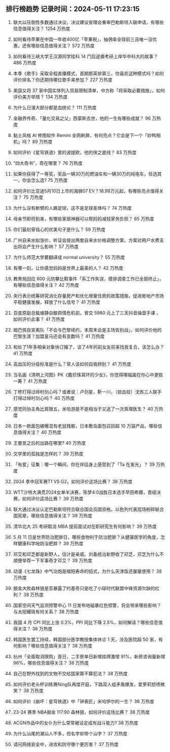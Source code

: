 
## 排行榜趋势 记录时间：2024-05-11 17:23:15
  
  1. 联大以压倒性多数通过决议，决议建议安理会重审巴勒斯坦入联申请，有哪些信息值得关注？ 1254 万热度
    
  2. 如何看待苹果在中国一年收400亿「苹果税」，抽佣率全球前三且唯一没优惠，还有哪些信息值得关注？ 572 万热度
    
  3. 如何看待三峡大学王汉源同学挂科 14 门后逆袭考研上岸华中科大的故事？ 486 万热度
    
  4. 本季《歌手》采取全程直播模式，首期那英排第三，你喜欢这种模式吗？如何评价排名？你还期待哪位歌手来参加？ 227 万热度
    
  5. 美国又将 37 家中国实体列入贸易限制清单，中方称「将采取必要措施」，如何评价美方举措？ 134 万热度
    
  6. 为什么日漫大部分都是血统论？ 111 万热度
    
  7. 金融界传奇、「量化交易之父」西蒙斯去世，他的一生有哪些成就？ 96 万热度
    
  8. 黏土风格 AI 修图软件 Remini 全网刷屏，有何亮点？它会是下一个「妙鸭相机」吗？ 89 万热度
    
  9. 如何评价《星穹铁道》里的波提欧，他的侠之底线？ 83 万热度
    
  10. “四大奇书”，奇在哪里？ 76 万热度
    
  11. 如果你获得了一等奖，奖品一辆30万的燃油车和一辆30万的纯电车，任选其一，你会怎么选? 75 万热度
    
  12. 如何评价比亚迪5月10日上市的海狮07 EV？18.98万元起，有哪些亮点值得关注？ 75 万热度
    
  13. 为什么没有断臂的人踢足球，这不是足球圣体吗？ 74 万热度
    
  14. 母亲节即将到来，有哪些家居神器可以帮妈妈减轻家务负担？ 65 万热度
    
  15. 你们最刻骨铭心的优美句子是什么？ 59 万热度
    
  16. 广州自来水拟涨价，听证会提出两套自来水价格调整方案，方案对用户水费支出将会产生什么影响？ 57 万热度
    
  17. 为什么师范大学要翻译成  normal university？ 55 万热度
    
  18. 有哪一刻，让你感觉妈妈是世界上最美的人？ 42 万热度
    
  19. 教育局回应 600 元防攀比鞋事件「系工作失误，摸排调查工作已全部终止」，有哪些信息值得关注？ 42 万热度
    
  20. 央行表示统筹研究消化存量房产和优化增量住房的政策措施，促进房地产市场平稳健康发展，释放了什么信号？ 41 万热度
    
  21. 百度原副总裁璩静自酿舆情危机前，曾交 5980 元上了三天抖音操盘手课 ，如何评价此事？ 41 万热度
    
  22. 姆巴佩自宣离队「不会与巴黎续约，本周末会是主场告别战」，如何评价他的巴黎生涯？加盟皇马还会有变数吗？ 41 万热度
    
  23. 和处了1年多相亲对象快订婚了，谈了4年的前女友前来找我复合，该怎么办？ 41 万热度
    
  24. 高血压的分级标准是什么？常人该如何自我辨别？ 41 万热度
    
  25. 当名画《清明上河图》PK《戴珍珠耳环的少女》，你觉得哪幅画在你心中更胜一筹？ 41 万热度
    
  26. 丁修打得过绯村剑心吗？或者说：卢剑星，靳一川，（锁血挂）沈炼三人联手打得过绯村剑心吗？ 40 万热度
    
  27. 感觉同协主角比肩限五，米哈游是不是相当于又送了一次真理医生？ 40 万热度
    
  28. 日本一款面包被曝混有老鼠残骸，日本敷岛面包召回超 10 万袋产品，哪些信息值得关注？ 40 万热度
    
  29. 王曼昱之后的出路在哪里? 40 万热度
    
  30. 文学里的孤独是怎样的？ 39 万热度
    
  31. 「有爱」征集｜哪一个瞬间，你在伴侣身上感受到了「Ta 在发光」？ 39 万热度
    
  32. 2024 季中冠军赛T1 VS G2，如何评价这场比赛？ 39 万热度
    
  33. WTT沙特大满贯2024女单半决赛，陈梦4:0战胜日本选手早田希娜，晋级决赛，如何评价这场比赛？ 39 万热度
    
  34. 联大通过决议认定巴勒斯坦符合联合国会员国资格，以色列代表现场粉碎联合国宪章，哪些信息值得关注？ 39 万热度
    
  35. 清华北大 25 考研取消 MBA 提前面试对在职研究生有何影响？ 39 万热度
    
  36. 5 月 11 日是世界防治肥胖日，哪些食物利于防治肥胖？从健康医学的角度，怎样健康科学地防治肥胖？ 39 万热度
    
  37. 邓艾和邓芝都是新野人，估计是亲戚。刘备统治新野收了邓芝，邓芝为什么不顺便举荐一下军事奇才邓艾？ 39 万热度
    
  38. 动漫《七龙珠》中气功炮是缩短寿命的招式，为什么天津饭还屡屡使用？ 38 万热度
    
  39. 掘金大败森林狼是否暴露了约基奇只是吃了小球时代联盟中锋资源欠缺的红利？ 38 万热度
    
  40. 国家空间天气监测预警中心 11 日发布地磁暴红色预警，将会带来哪些影响？与太阳耀斑有何关系？ 38 万热度
    
  41. 我国 4 月 CPI 同比上涨 0.3%，PPI 同比下降 2.5%，如何解读？哪些信息值得关注？ 38 万热度
    
  42. 韩国医生罢工持续，韩国部分医学教授集体休诊 1 天，涉及医院超 50 家，有何影响？哪些信息值得关注？ 38 万热度
    
  43. 杭州「全面取消限购」首日，二手房单日新增挂牌激增 91%，新房咨询量新增 96%，哪些信息值得关注？ 38 万热度
    
  44. 自己在野外找到的文物不交给国家算不算犯法？ 38 万热度
    
  45. 如何评价老头杯训练赛Ning队再度开庭，下路双人组矛盾爆发，爱萝莉怒喷微笑？ 38 万热度
    
  46. 如何评价《崩坏：星穹铁道》中「钟表匠」米哈伊尔的一生？ 38 万热度
    
  47. 23-24 赛季 NBA掘金 117:90 森林狼，如何评价这场比赛？ 38 万热度
    
  48. ACGN作品中的女仆为什么常常被设定成有战斗能力? 38 万热度
    
  49. 为什么汕尾的潮汕人不多，但名字却带个汕字？ 37 万热度
    
  50. 请问网络安全中，进攻和防守哪个更厉害？ 37 万热度
    